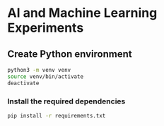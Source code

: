 # AI and Machine Learning Experiments

## Create Python environment

```sh
python3 -m venv venv
source venv/bin/activate
deactivate
```

### Install the required dependencies

``` bash
pip install -r requirements.txt
```
